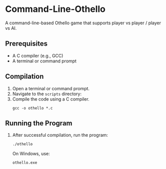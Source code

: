 # Command-Line-Othello
A command-line-based Othello game that supports player vs player / player vs AI.

## Prerequisites

- A C compiler (e.g., GCC)
- A terminal or command prompt

## Compilation

1. Open a terminal or command prompt.
2. Navigate to the `scripts` directory:
3. Compile the code using a C compiler.
   ```
   gcc -o othello *.c
   ```

## Running the Program

1. After successful compilation, run the program:
   ```sh
   ./othello
   ```

   On Windows, use:
   ```sh
   othello.exe
   ```